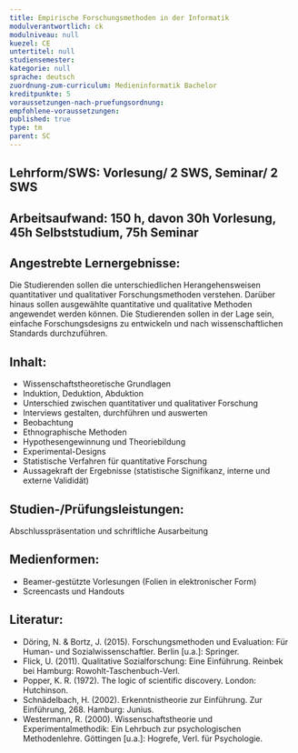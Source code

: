 ```yaml
---
title: Empirische Forschungsmethoden in der Informatik
modulverantwortlich: ck
modulniveau: null
kuezel: CE
untertitel: null
studiensemester: 
kategorie: null
sprache: deutsch
zuordnung-zum-curriculum: Medieninformatik Bachelor
kreditpunkte: 5
voraussetzungen-nach-pruefungsordnung:
empfohlene-voraussetzungen: 
published: true
type: tm
parent: SC
---
```


## Lehrform/SWS: Vorlesung/ 2 SWS, Seminar/ 2 SWS


## Arbeitsaufwand: 150 h, davon 30h Vorlesung, 45h Selbststudium, 75h Seminar 


## Angestrebte Lernergebnisse:
Die Studierenden sollen die unterschiedlichen Herangehensweisen quantitativer und qualitativer Forschungsmethoden verstehen. Darüber hinaus sollen ausgewählte quantitative und qualitative Methoden angewendet werden können. Die Studierenden sollen in der Lage sein, einfache Forschungsdesigns zu entwickeln und nach wissenschaftlichen Standards durchzuführen. 

## Inhalt:
-	Wissenschaftstheoretische Grundlagen
-	Induktion, Deduktion, Abduktion
-	Unterschied zwischen quantitativer und qualitativer Forschung
-	Interviews gestalten, durchführen und auswerten
-	Beobachtung
-	Ethnographische Methoden
-	Hypothesengewinnung und Theoriebildung
-	Experimental-Designs
-	Statistische Verfahren für quantitative Forschung
-	Aussagekraft der Ergebnisse (statistische Signifikanz, interne und externe Valididät)

 
## Studien-/Prüfungsleistungen:
Abschlusspräsentation und schriftliche Ausarbeitung

## Medienformen:
-	Beamer-gestützte Vorlesungen (Folien in elektronischer Form)
-	Screencasts und Handouts


## Literatur:
- Döring, N. & Bortz, J. (2015). Forschungsmethoden und Evaluation: Für Human- und Sozialwissenschaftler. Berlin [u.a.]: Springer.
- Flick, U. (2011). Qualitative Sozialforschung: Eine Einführung. Reinbek bei Hamburg: Rowohlt-Taschenbuch-Verl. 
- Popper, K. R. (1972). The logic of scientific discovery. London: Hutchinson.
- Schnädelbach, H. (2002). Erkenntnistheorie zur Einführung. Zur Einführung, 268. Hamburg: Junius.
- Westermann, R. (2000). Wissenschaftstheorie und Experimentalmethodik: Ein Lehrbuch zur psychologischen Methodenlehre. Göttingen [u.a.]: Hogrefe, Verl. für Psychologie.



